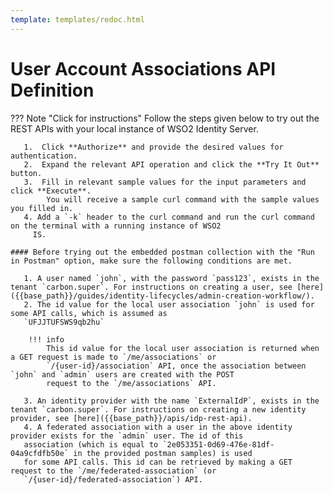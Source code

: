 ```yaml
---
template: templates/redoc.html
---
```


# User Account Associations API Definition

??? Note "Click for instructions"
    Follow the steps given below to try out the REST APIs with your local instance of WSO2 Identity Server. 
    
       1.  Click **Authorize** and provide the desired values for authentication. 
       2.  Expand the relevant API operation and click the **Try It Out** button.  
       3.  Fill in relevant sample values for the input parameters and click **Execute**. 
            You will receive a sample curl command with the sample values you filled in. 
       4. Add a `-k` header to the curl command and run the curl command on the terminal with a running instance of WSO2
         IS. 
         
    #### Before trying out the embedded postman collection with the "Run in Postman" option, make sure the following conditions are met.
    
       1. A user named `john`, with the password `pass123`, exists in the tenant `carbon.super`. For instructions on creating a user, see [here]({{base_path}}/guides/identity-lifecycles/admin-creation-workflow/).
       2. The id value for the local user association `john` is used for some API calls, which is assumed as 
       `UFJJTUFSWS9qb2hu` 
       
        !!! info
            This id value for the local user association is returned when a GET request is made to `/me/associations` or 
            `/{user-id}/association` API, once the association between `john` and `admin` users are created with the POST 
            request to the `/me/associations` API. 
            
       3. An identity provider with the name `ExternalIdP`, exists in the tenant `carbon.super`. For instructions on creating a new identity provider, see [here]({{base_path}}/apis/idp-rest-api).
       4. A federated association with a user in the above identity provider exists for the `admin` user. The id of this 
       association (which is equal to `2e053351-0d69-476e-81df-04a9cfdfb50e` in the provided postman samples) is used 
       for some API calls. This id can be retrieved by making a GET request to the `/me/federated-association` (or 
       `/{user-id}/federated-association`) API.

<redoc spec-url={{base_path}}/apis/restapis/association.yaml></redoc>
<script src="https://cdn.jsdelivr.net/npm/redoc@next/bundles/redoc.standalone.js"> </script>